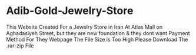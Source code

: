 # Adib-Gold-Jewelry-Store
This Website Created For a Jewelry Store in Iran At Atlas Mall on Aghadasiyeh Street, but they are new foundation &amp; they dont want Payment Method For They Webpage
The File Size is Too High Please Download The .rar-zip File
